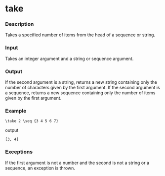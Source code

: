 take
====

### Description

Takes a specified number of items from the head of a sequence or string.

### Input

Takes an integer argument and a string or sequence argument.

### Output

If the second argument is a string, returns a new string containing only the number of characters given by the first argument.  If the second argument is a sequence, returns a new sequence containing only the number of items given by the first argument.

### Example

    \take 2 \seq {3 4 5 6 7}

output

    [3, 4]

### Exceptions

If the first argument is not a number and the second is not a string or a sequence, an exception is thrown.
